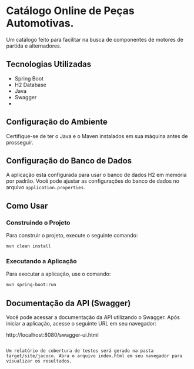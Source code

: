 # Catálogo Online de Peças Automotivas.

Um catálogo feito para facilitar na busca de componentes de motores de partida e alternadores.


## Tecnologias Utilizadas

- Spring Boot
- H2 Database
- Java
- Swagger
- 
## Configuração do Ambiente

Certifique-se de ter o Java e o Maven instalados em sua máquina antes de prosseguir.

## Configuração do Banco de Dados

A aplicação está configurada para usar o banco de dados H2 em memória por padrão. Você pode ajustar as configurações do banco de dados no arquivo `application.properties`.

## Como Usar

### Construindo o Projeto

Para construir o projeto, execute o seguinte comando:

```bash
mvn clean install
```

### Executando a Aplicação

Para executar a aplicação, use o comando:

```bash
mvn spring-boot:run
```

## Documentação da API (Swagger)

Você pode acessar a documentação da API utilizando o Swagger. Após iniciar a aplicação, acesse o seguinte URL em seu navegador:

http://localhost:8080/swagger-ui.html


```

Um relatório de cobertura de testes será gerado na pasta target/site/jacoco. Abra o arquivo index.html em seu navegador para visualizar os resultados.




